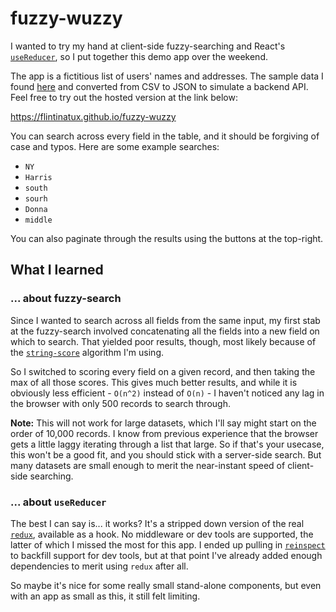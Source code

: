 # fuzzy-wuzzy

I wanted to try my hand at client-side fuzzy-searching and React's [`useReducer`](https://devdocs.io/react/hooks-reference#usereducer), so I put together this demo app over the weekend.

The app is a fictitious list of users' names and addresses.  The sample data I found [here](https://www.briandunning.com/sample-data/) and converted from CSV to JSON to simulate a backend API.  Feel free to try out the hosted version at the link below:

https://flintinatux.github.io/fuzzy-wuzzy

You can search across every field in the table, and it should be forgiving of case and typos.  Here are some example searches:

- `NY`
- `Harris`
- `south`
- `sourh`
- `Donna`
- `middle`

You can also paginate through the results using the buttons at the top-right.

## What I learned

### ... about fuzzy-search

Since I wanted to search across all fields from the same input, my first stab at the fuzzy-search involved concatenating all the fields into a new field on which to search.  That yielded poor results, though, most likely because of the [`string-score`](https://github.com/knpwrs/string-score) algorithm I'm using.

So I switched to scoring every field on a given record, and then taking the max of all those scores.  This gives much better results, and while it is obviously less efficient - `O(n^2)` instead of `O(n)` - I haven't noticed any lag in the browser with only 500 records to search through.

**Note:** This will not work for large datasets, which I'll say might start on the order of 10,000 records.  I know from previous experience that the browser gets a little laggy iterating through a list that large.  So if that's your usecase, this won't be a good fit, and you should stick with a server-side search.  But many datasets are small enough to merit the near-instant speed of client-side searching.

### ... about `useReducer`

The best I can say is... it works?  It's a stripped down version of the real [`redux`](https://redux.js.org/), available as a hook.  No middleware or dev tools are supported, the latter of which I missed the most for this app.  I ended up pulling in [`reinspect`](https://github.com/troch/reinspect) to backfill support for dev tools, but at that point I've already added enough dependencies to merit using `redux` after all.

So maybe it's nice for some really small stand-alone components, but even with an app as small as this, it still felt limiting.
